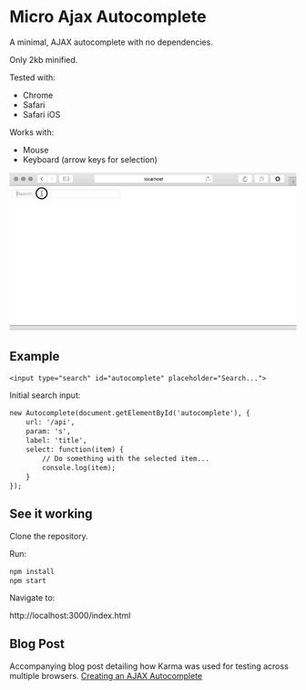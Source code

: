 # Micro Ajax Autocomplete

A minimal, AJAX autocomplete with no dependencies.

Only 2kb minified.

Tested with:

* Chrome
* Safari
* Safari iOS

Works with:

* Mouse
* Keyboard (arrow keys for selection)

![basic functionality](boc-example.gif)

## Example

```
<input type="search" id="autocomplete" placeholder="Search...">
```

Initial search input:

```
new Autocomplete(document.getElementById('autocomplete'), { 
	url: '/api', 
	param: 's',
	label: 'title',
	select: function(item) {
		// Do something with the selected item...
		console.log(item);
	}
});
```

## See it working

Clone the repository.

Run:

```
npm install
npm start
```

Navigate to:

http://localhost:3000/index.html

## Blog Post

Accompanying blog post detailing how Karma was used for testing across multiple browsers. [Creating an AJAX Autocomplete](http://www.bradoncode.com/blog/2015/03/26/javascript-ajax-autocomplete/)
